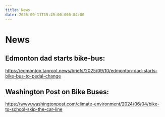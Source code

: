 ```yaml
---
title: News
date: 2025-09-11T15:45:00.000-04:00
---
```

# News

## Edmonton dad starts bike-bus:

<https://edmonton.taproot.news/briefs/2025/09/10/edmonton-dad-starts-bike-bus-to-pedal-change>

## Washington Post on Bike Buses:

<https://www.washingtonpost.com/climate-environment/2024/06/04/bike-to-school-skip-the-car-line>
